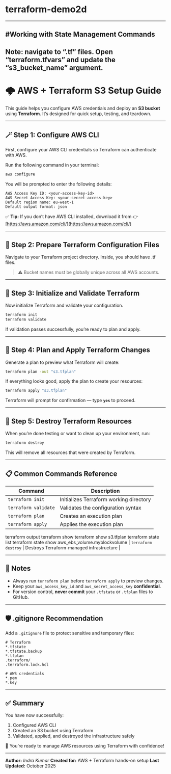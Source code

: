 # terraform-demo2d
---
#Working with State Management Commands
---
## Note: navigate to “.tf” files. Open “terraform.tfvars” and update the “s3_bucket_name” argument.

# 🌩️ AWS + Terraform S3 Setup Guide

This guide helps you configure AWS credentials and deploy an **S3 bucket** using **Terraform**.
It’s designed for quick setup, testing, and teardown.

---

## 🪄 Step 1: Configure AWS CLI

First, configure your AWS CLI credentials so Terraform can authenticate with AWS.

Run the following command in your terminal:

```bash
aws configure
```

You will be prompted to enter the following details:

```
AWS Access Key ID: <your-access-key-id>
AWS Secret Access Key: <your-secret-access-key>
Default region name: eu-west-1
Default output format: json
```

✅ **Tip:**
If you don’t have AWS CLI installed, download it from
👉 [https://aws.amazon.com/cli/](https://aws.amazon.com/cli/)

---

## 🧱 Step 2: Prepare Terraform Configuration Files

Navigate to your Terraform project directory.
Inside, you should have .tf files.


> ⚠️ Bucket names must be globally unique across all AWS accounts.

---

## 🚀 Step 3: Initialize and Validate Terraform

Now initialize Terraform and validate your configuration.

```bash
terraform init
terraform validate
```

If validation passes successfully, you’re ready to plan and apply.

---

## 🧩 Step 4: Plan and Apply Terraform Changes

Generate a plan to preview what Terraform will create:

```bash
terraform plan -out "s3.tfplan"
```

If everything looks good, apply the plan to create your resources:

```bash
terraform apply "s3.tfplan"
```

Terraform will prompt for confirmation — type **`yes`** to proceed.

---

## 🧹 Step 5: Destroy Terraform Resources

When you’re done testing or want to clean up your environment, run:

```bash
terraform destroy
```

This will remove all resources that were created by Terraform.

---

## 📋 Common Commands Reference

| Command              | Description                               |
| -------------------- | ----------------------------------------- |
| `terraform init`     | Initializes Terraform working directory   |
| `terraform validate` | Validates the configuration syntax        |
| `terraform plan`     | Creates an execution plan                 |
| `terraform apply`    | Applies the execution plan                |

terraform output
terraform show
terraform show s3.tfplan
terraform state list
terraform state show aws_ebs_volume.myblockvolume
| `terraform destroy`  | Destroys Terraform-managed infrastructure |

---

## 🧠 Notes

* Always run `terraform plan` before `terraform apply` to preview changes.
* Keep your `aws_access_key_id` and `aws_secret_access_key` **confidential**.
* For version control, **never commit** your `.tfstate` or `.tfplan` files to GitHub.

---

## 🛡️ .gitignore Recommendation

Add a `.gitignore` file to protect sensitive and temporary files:

```
# Terraform
*.tfstate
*.tfstate.backup
*.tfplan
.terraform/
.terraform.lock.hcl

# AWS credentials
*.pem
*.key
```

---

## ✅ Summary

You have now successfully:

1. Configured AWS CLI
2. Created an S3 bucket using Terraform
3. Validated, applied, and destroyed the infrastructure safely

🎯 You’re ready to manage AWS resources using Terraform with confidence!

---

**Author:** *Indra Kumar*
**Created for:** AWS + Terraform hands-on setup
**Last Updated:** October 2025

